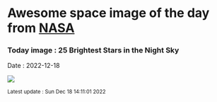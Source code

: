 
# Awesome space image of the day from [NASA](https://api.nasa.gov/)

### Today image : 25 Brightest Stars in the Night Sky
Date : 2022-12-18

![](https://apod.nasa.gov/apod/image/2212/25BrightestStars_Jittasaiyapan_960.jpg)

<small>Latest update : Sun Dec 18 14:11:01 2022</small>
        